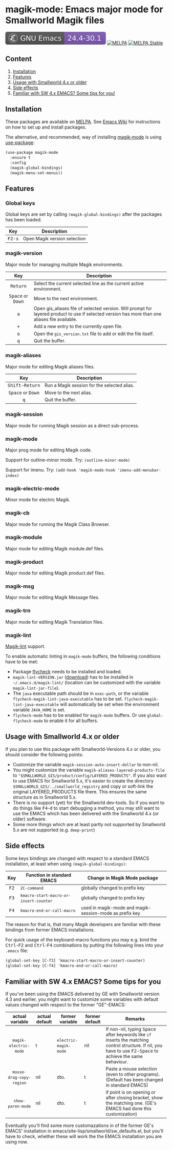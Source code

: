 # magik-mode: Emacs major mode for Smallworld Magik files

[![GNU Emacs](https://raw.githubusercontent.com/roadrunner1776/magik/master/emacs.svg)](https://www.gnu.org/software/emacs/) [![MELPA](https://melpa.org/packages/magik-mode-badge.svg)](https://melpa.org/#/magik-mode) [![MELPA Stable](https://stable.melpa.org/packages/magik-mode-badge.svg)](https://stable.melpa.org/#/magik-mode)

## Content

1. [Installation](#installation)
2. [Features](#features)
3. [Usage with Smallworld 4.x or older](#usage-with-smallworld-4x-or-older)
4. [Side effects](#side-effects)
5. [Familiar with SW 4.x EMACS? Some tips for you!](#familiar-with-sw-4x-emacs-some-tips-for-you)

## Installation

These packages are available on [MELPA](https://melpa.org/).
See [Emacs Wiki](https://www.emacswiki.org/emacs/InstallingPackages) for instructions on how to set up and install packages.

The alternative, and recommended, way of installing [magik-mode](https://github.com/roadrunner1776/magik) is using [use-package](https://github.com/jwiegley/use-package):

```emacs-lisp
(use-package magik-mode
  :ensure t
  :config
  (magik-global-bindings)
  (magik-menu-set-menus))
```

## Features

### Global keys

Global keys are set by calling `(magik-global-bindings)` after the packages has been loaded.

| Key | Description |
| :---: | --- |
| <kbd>F2</kbd>-<kbd>s</kbd> | Open Magik version selection |

### magik-version

Major mode for managing multiple Magik environments.

| Key | Description |
| :---: | --- |
| <kbd>Return</kbd> | Select the current selected line as the current active environment. |
| <kbd>Space</kbd> or <kbd>Down</kbd> | Move to the next environment. |
| <kbd>a</kbd> | Open gis_aliases file of selected version. Will prompt for layered product to use if selected version has more than one aliases file available. |
| <kbd>+</kbd> | Add a new entry to the currently open file. |
| <kbd>o</kbd> | Open the `gis_version.txt` file to add or edit the file itself. |
| <kbd>q</kbd> | Quit the buffer. |

### magik-aliases

Major mode for editing Magik aliases files.

| Key | Description |
| :---: | --- |
| <kbd>Shift</kbd>-<kbd>Return</kbd> | Run a Magik session for the selected alias. |
| <kbd>Space</kbd> or <kbd>Down</kbd> | Move to the next alias. |
| <kbd>q</kbd> | Quit the buffer. |

### magik-session

Major mode for running Magik session as a direct sub-process.

### magik-mode

Major prog mode for editing Magik code.

Support for outline-minor mode. Try: `(outline-minor-mode)`

Support for imenu. Try: `(add-hook 'magik-mode-hook 'imenu-add-menubar-index)`

### magik-electric-mode

Minor mode for electric Magik.

### magik-cb

Major mode for running the Magik Class Browser.

### magik-module

Major mode for editing Magik module.def files.

### magik-product

Major mode for editing Magik product.def files.

### magik-msg

Major mode for editing Magik Message files.

### magik-trn

Major mode for editing Magik Translation files.

### magik-lint

[Magik-lint](https://github.com/StevenLooman/sonar-magik/tree/master/magik-lint) support.

To enable automatic linting in `magik-mode` buffers, the following conditions have to be met:

* Package [flycheck](https://flycheck.org) needs to be installed and loaded.
* `magik-lint-VERSION.jar` ([download](https://github.com/StevenLooman/sonar-magik/releases)) has to be installed in `~/.emacs.d/magik-lint/` (location can be customized with the variable `magik-lint-jar-file`).
* The `java` executable path should be in `exec-path`, or the variable `flycheck-magik-lint-java-executable` has to be set. `flycheck-magik-lint-java-executable` will automatically be set when the environment variable `JAVA_HOME` is set.
* `flycheck-mode` has to be enabled for `magik-mode` buffers. Or use `global-flycheck-mode` to enable it for all buffers.

## Usage with Smallworld 4.x or older

If you plan to use this package with Smallworld-Versions 4.x or older, you should consider the following points:

* Customize the variable `magik-session-auto-insert-dollar` to non-nil.
* You might customize the variable `magik-aliases-layered-products-file` to `"$SMALLWORLD_GIS/product/config/LAYERED_PRODUCTS"`.
If you also want to use EMACS for Smallworld 5.x, it's easier to create the directory `$SMALLWORLD_GIS/../smallworld_registry` and copy or soft-link the original LAYERED_PRODUCTS file there. This ensures the same structure as in Smallworld 5.x.
* There is no support (yet) for the Smallworld dev-tools. So if you want to do things like <kbd>F4</kbd>-<kbd>d</kbd> to start debugging a method, you may still want to use the EMACS which has been delivered with the Smallworld 4.x (or older) software.
* Some more things which are at least partly not supported by Smallworld 5.x are not supported (e.g. `deep-print`)

## Side effects

Some keys bindings are changed with respect to a standard EMACS installation, at least when using `(magik-global-bindings)`:

| Key | Function in standard EMACS | Change in Magik Mode package |
| :---: | --- | --- |
| <kbd>F2</kbd> | `2C-command`| globally changed to prefix key |
| <kbd>F3</kbd> | `kmacro-start-macro-or-insert-counter` | globally changed to prefix key |
| <kbd>F4</kbd> | `kmacro-end-or-call-macro` | used in magik-mode and magik-session-mode as prefix key |

The reason for that is, that many Magik developers are familiar with these bindings from former EMACS installations.

For quick usage of the keyboard-macro functions you may e.g. bind the <kbd>Ctrl</kbd>-<kbd>F2</kbd> and <kbd>Ctrl</kbd>-<kbd>F4</kbd> combinations by putting the following lines into your  `.emacs` file:

```emacs-lisp
(global-set-key [C-f3] 'kmacro-start-macro-or-insert-counter)
(global-set-key [C-f4] 'kmacro-end-or-call-macro)
```

## Familiar with SW 4.x EMACS? Some tips for you

If you've been using the EMACS delivered by GE with Smallworld version 4.3 and earlier, you might want to customize some variables with default values changed with respect to the former "GE"-EMACS:

| actual variable | actual default | former variable | former default | Remarks |
| :---: | --- | --- | --- | --- |
| `magik-electric-mode` | t | `electric-magik-mode` | nil | If non-nil, typing <kbd>Space</kbd> after keywords like `if` inserts the matching control structure. If nil, you have to use <kbd>F2</kbd>-<kbd>Space</kbd> to achieve the same behaviour. |
| `mouse-drag-copy-region` | nil | dto. | t | Paste a mouse selection (even to other programs). (Default has been changed in standard EMACS) |
| `show-paren-mode` | nil | dto. | t | if point is on opening or after closing bracket, show the matching one. (GE's EMACS had done this customization) |

Eventually you'll find some more customazations in of the former GE's EMACS' installation in emacs/site-lisp/smallworld/sw_defaults.el, but you'll have to check, whether these will work the the EMACS installation you are using now.
